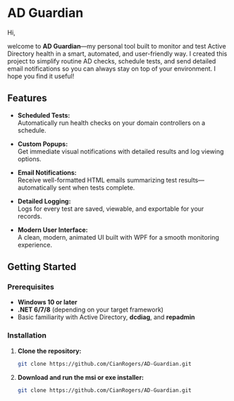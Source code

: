 # AD Guardian

Hi,

welcome to **AD Guardian**—my personal tool built to monitor and test Active Directory health in a smart, automated, and user-friendly way. I created this project to simplify routine AD checks, schedule tests, and send detailed email notifications so you can always stay on top of your environment. I hope you find it useful!

## Features

- **Scheduled Tests:**  
  Automatically run health checks on your domain controllers on a schedule.

- **Custom Popups:**  
  Get immediate visual notifications with detailed results and log viewing options.

- **Email Notifications:**  
  Receive well-formatted HTML emails summarizing test results—automatically sent when tests complete.

- **Detailed Logging:**  
  Logs for every test are saved, viewable, and exportable for your records.

- **Modern User Interface:**  
  A clean, modern, animated UI built with WPF for a smooth monitoring experience.

## Getting Started

### Prerequisites

- **Windows 10 or later**
- **.NET 6/7/8** (depending on your target framework)
- Basic familiarity with Active Directory, **dcdiag**, and **repadmin**

### Installation

1. **Clone the repository:**

   ```bash
   git clone https://github.com/CianRogers/AD-Guardian.git

2. **Download and run the msi or exe installer:**

   ```bash
   git clone https://github.com/CianRogers/AD-Guardian.git

  

